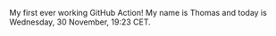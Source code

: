 My first ever working GitHub Action!
My name is Thomas and today is Wednesday, 30 November, 19:23 CET. 
